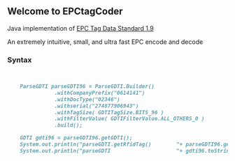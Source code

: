 ## Welcome to EPCtagCoder


Java implementation of [EPC Tag Data Standard 1.9](http://www.gs1.org/epc/tag-data-standard)

An extremely intuitive, small, and ultra fast EPC encode and decode


### Syntax

```markdown


	ParseGDTI parseGDTI96 = ParseGDTI.Builder()
			   .withCompanyPrefix("0614141")
			   .withDocType("02346")
			   .withserial("274877906943") 
			   .withTagSize( GDTITagSize.BITS_96 )
			   .withFilterValue( GDTIFilterValue.ALL_OTHERS_0 )
			   .build();

	GDTI gdti96 = parseGDTI96.getGDTI();
	System.out.println("parseGDTI.getRfidTag()        "+ parseGDTI96.getRfidTag() );
	System.out.println("parseGDTI                     "+ gdti96.toString() );     
     

```

